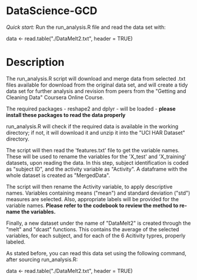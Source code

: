 # DataScience-GCD

*Quick start:* Run the run_analysis.R file and read the data set with:

data <- read.table("./DataMelt2.txt", header = TRUE)

# Description

The run_analysis.R script will download and merge data from selected .txt files available for download from the original data set, and will create a tidy data set for further analysis and revision from peers from the "Getting and Cleaning Data" Coursera Online Course.

The required packages - reshape2 and dplyr - will be loaded - **please install these packages to read the data properly**

run_analysis.R will check if the required data is available in the working directory; if not, it will download it and unzip it into the "UCI HAR Dataset" directory.

The script will then read the 'features.txt' file to get the variable names. These will be used to rename the variables for the 'X_test' and 'X_training' datasets, upon reading the data. In this step, subject identification is coded as "subject ID", and the activity variable as "Activity". A dataframe with the whole dataset is created as "MergedData".

The script will then rename the Activity variable, to apply descriptive names. Variables containing means ("mean") and standard deviation ("std") measures are selected. Also, appropriate labels will be provided for the variable names. **Please refer to the codebook to review the method to re-name the variables.**

Finally, a new dataset under the name of "DataMelt2" is created through the "melt" and "dcast" functions. This contains the average of the selected variables, for each subject, and for each of the 6 Acitivity typres, properly labeled.

As stated before, you can read this data set using the following command, after sourcing run_analysis.R:

data <- read.table("./DataMelt2.txt", header = TRUE)
